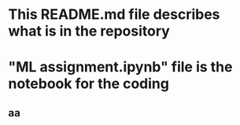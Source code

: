 # This README.md file describes what is in the repository
# "ML assignment.ipynb" file is the notebook for the coding
## aa

